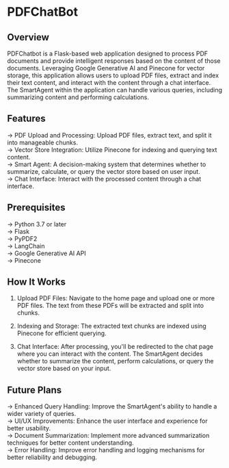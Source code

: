# PDFChatBot

## Overview
PDFChatbot is a Flask-based web application designed to process PDF documents and provide intelligent responses based on the content of those documents. Leveraging Google Generative AI and Pinecone for vector storage, this application allows users to upload PDF files, extract and index their text content, and interact with the content through a chat interface. The SmartAgent within the application can handle various queries, including summarizing content and performing calculations.

## Features
-> PDF Upload and Processing: Upload PDF files, extract text, and split it into manageable chunks. <br>
-> Vector Store Integration: Utilize Pinecone for indexing and querying text content. <br>
-> Smart Agent: A decision-making system that determines whether to summarize, calculate, or query the vector store based on user input. <br>
-> Chat Interface: Interact with the processed content through a chat interface. <br>


## Prerequisites
-> Python 3.7 or later <br>
-> Flask <br>
-> PyPDF2 <br>
-> LangChain <br>
-> Google Generative AI API <br>
-> Pinecone <br>

## How It Works

1) Upload PDF Files: Navigate to the home page and upload one or more PDF files. The text from these PDFs will be extracted and split into chunks. <br>

2) Indexing and Storage: The extracted text chunks are indexed using Pinecone for efficient querying. <br>

3) Chat Interface: After processing, you'll be redirected to the chat page where you can interact with the content. The SmartAgent decides whether to summarize the content, perform calculations, or query the vector store based on your input. <br>

## Future Plans
-> Enhanced Query Handling: Improve the SmartAgent's ability to handle a wider variety of queries. <br>
-> UI/UX Improvements: Enhance the user interface and experience for better usability. <br>
-> Document Summarization: Implement more advanced summarization techniques for better content understanding. <br>
-> Error Handling: Improve error handling and logging mechanisms for better reliability and debugging. <br>
